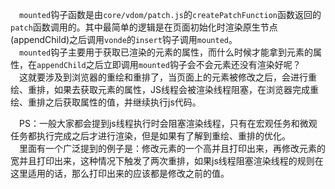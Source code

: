 &emsp;<code>mounted</code>钩子函数是由<code>core/vdom/patch.js</code>的<code>createPatchFunction</code>函数返回的<code>patch</code>函数调用的。其中最简单的逻辑是在页面初始化时渲染原生节点(appendChild)之后调用<code>vonde</code>的<code>insert</code>钩子调用<code>mounted</code>。  
&emsp;<code>mounted</code>钩子主要用于获取已渲染的元素的属性，而什么时候才能拿到元素的属性，在<code>appendChild</code>之后立即调用<code>mounted</code>钩子会不会元素还没有渲染好呢？  
&emsp;这就要涉及到浏览器的重绘和重排了，当页面上的元素被修改之后，会进行重绘、重排，如果去获取元素的属性，JS线程会被渲染线程阻塞，在浏览器完成重绘、重排之后获取属性的值，并继续执行js代码。  

&emsp;PS：一般大家都会提到js线程执行时会阻塞渲染线程，只有在宏观任务和微观任务都执行完成之后才进行渲染，但是如果有了解到重绘、重排的优化。  
&emsp;里面有一个广泛提到的例子是：修改元素的一个高并且打印出来，再修改元素的宽并且打印出来，这种情况下触发了两次重排，如果js线程阻塞渲染线程的规则在这里适用的话，那么打印出来的应该都是修改之前的值。  
